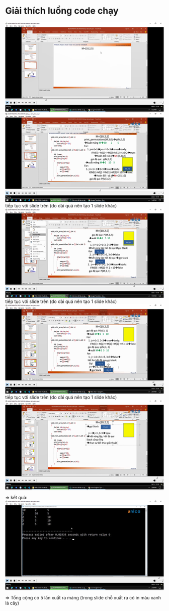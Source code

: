 # Giải thích luồng code chạy

![img.png](img.png)
![img_1.png](img_1.png)
tiếp tục với slide trên (do dài quá nên tạo 1 slide khác)
![img_2.png](img_2.png)
tiếp tục với slide trên (do dài quá nên tạo 1 slide khác)
![img_3.png](img_3.png)
tiếp tục với slide trên (do dài quá nên tạo 1 slide khác)
![img_4.png](img_4.png)

=> kết quả:
![img_5.png](img_5.png)

=> Tổng cộng có 5 lần xuất ra mảng (trong slide chỗ xuất ra có in màu xanh lá cây)